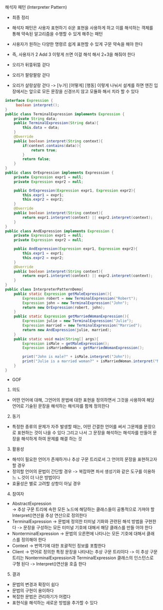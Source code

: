해석자 패턴 (Interpreter Pattern)
* 최종 정리
- 해석자 패턴은 사용자 표현하기 쉬운 표현을 사용하게 하고 이를 해석하는 객체를 통해 약속된 알고리즘을 수행할 수 있게 해주는 패턴
- 사용자가 원하는 다양한 명령르 쉽게 표현할 수 있게 구문 약속을 해야 한다
- 즉, 사용자가 2 Add 3 이렇게 쓰면 이걸 해석 해서 2+3을 해줘야 한다

- 오리가 뒤뚱뒤뚱 걷다
- 오리가 팔랑팔랑 걷다
- 오리가 살랑살랑 걷다
-> [누가] [어떻게] [행동] 이렇게 나눠서 설계를 하면 엔진 입장에서는 앞으로 모든 문장을 신경쓰지 않고 모듈화 해서 치라 할 수 있다

```java
interface Expression {
     boolean interpret();
}
public class TerminalExpression implements Expression {
    private String data;
    public TerminalExpression(String data){
        this.data = data;
    }
    @Override
    public boolean interpret(String context){
        if(context.contains(data)){
            return true;
        }
        return false;
    }
}
public class OrExpression implements Expresssion {
    private Expression expr1 = null;
    private Expression expr2 = null;

    public OrExpression(Expression expr1, Expression expr2){
        this.expr1 = expr1;
        this.expr2 = expr2;
    }
    @Override
    public boolean interpret(String context){
        return expr1.interpret(context) || expr2.interpret(context);
    }
}
public class AndExpression implements Expression {
    private Expression expr1 = null;
    private Expression expr2 = null;

    public AndExpression(Expression expr1, Expression expr2){
        this.expr1 = expr1;
        this.expr2 = expr2;
    }
    @Override
    public boolean interpret(String context){
        return expr1.interpret(context) || expr2.interpret(context);
    }
}
public class InterpreterPatternDemo{
    public static Expression getMaleExpression(){
        Expression robert = new TerminalExpression("Robert");
        Expression john = new TerminalExpression("John");
        return new OrExpression(robert, john);
    }
    public static Expression getMarriedWomanExpression(){
        Expression julie = new TerminalExpression("Julie");
        Expression married = new TerminalExpression("Married");
        return new AndExpression(julie, married);
    }
    public static void main(String[] args){
        Expression isMale = getMaleExpression();
        Expression isMarriedWoman = getMarriedWomanExpression();

        print("John is male?" + isMale.interpret("John"));
        print("Julie is a married woman?" + isMarriedWoman.interpret("Married Julie"));
    }
}
```

* GOF
1. 의도
- 어떤 언어에 대해, 그언어의 문법에 대한 표현을 정의하면서 그것을 사용하여 해당 언어로 기술된 문장을 해석하는 해석자를 함께 정의한다

2. 동기
- 특정한 종류의 문제가 자주 발생할 때는, 어떤 간결한 언어를 써서 그문제를 문장으로 표현하는 것이 나을 수 있다
  그리고 나서 그 문장을 해석하는 해석자를 만들어 문장을 해석하게 하여 문제를 해결 하는 것

3. 활용성
- 해석이 필요한 언어가 존재하거나 추상 구문 트리로서 그 언어의 문장을 표현하고자 할 경우
- 정의할 언어의 문법이 간단할 경우
    -> 복잡하면 파서 생성기와 같은 도구를 이용하느 ㄴ것이 더 나은 방법이다
- 효율성은 별로 고려할 상항이 아닐 경우

4. 참여자
- AbstractExpression   
    -> 추상 구문 트리에 속한 모든 노드에 해당하는 클래스들이 공통적으로 가져야 할 Interpret()연산을 추상 연산으로 정의한다
- TerminalExpression
    -> 문법에 정의한 터미널 기화와 관련된 해석 방법을 구현한다
    -> 문장을 구성하는 모든 터미널 기호에 대해서 해당 클래스를 만들 어야 한다
- NonterminalExpression 
    -> 문법의 오른편에 나타나는 모든 기호에 대해서 클래스를 정의해야 한다
- Context
    -> 번역기에 대한 포괄적인 정보를 포함한다
- Client
    -> 언어로 정의한 특정 문장을 나타내는 추상 구문 트리이다
    -> 이 추상 구문 트리는 NonterminalExpression과 TerminalExpression 클래스의 인스턴스로 구형 된다
    -> Interpret()연산을 호출 한다

5. 결과
- 문법의 변경과 확장이 쉽다
- 문법의 구현이 용이하다
- 복잡한 문법은 관리하기가 어렵다
- 표현식을 해석하는 새로운 방법을 추가할 수 있다